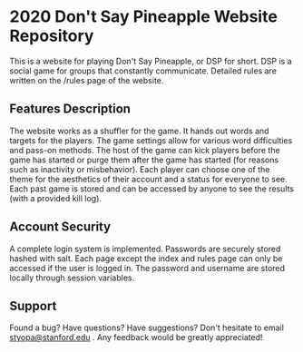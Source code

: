 
# 2020 Don't Say Pineapple Website Repository
This is a website for playing Don't Say Pineapple, or DSP for short. DSP is a social game for groups that constantly communicate. Detailed rules are written on the /rules page of the website.

## Features Description
 The website works as a shuffler for the game. It hands out words and targets for the players. The game settings allow for various word difficulties and pass-on methods. The host of the game can kick players before the game has started or purge them after the game has started (for reasons such as inactivity or misbehavior). Each player can choose one of the theme for the aesthetics of their account and a status for everyone to see. Each past game is stored and can be accessed by anyone to see the results (with a provided kill log).

## Account Security
A complete login system is implemented. Passwords are securely stored hashed with salt. Each page except the index and rules page can only be accessed if the user is logged in. The password and username are stored locally through session variables.

## Support
Found a bug?
Have questions?
Have suggestions?
Don't hesitate to email styopa@stanford.edu . 
Any feedback would be greatly appreciated!

